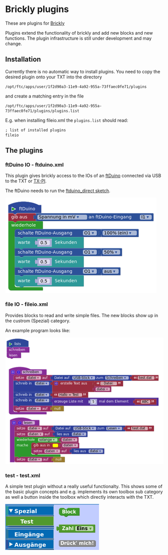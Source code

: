 # Brickly plugins

These are plugins for [Brickly](https://github.com/EstherMi/ft-brickly-userguide/blob/master/de/brickly/index.md)

Plugins extend the functionality of brickly and add new blocks and new
functions. The plugin infrastructure is still under development and may
change.

## Installation

Currently there is no automatic way to install plugins. You need to copy
the desired plugin onto your TXT into the directory 

```
/opt/ftc/apps/user/1f2d90a3-11e9-4a92-955a-73ffaec0fe71/plugins
```

and create a matching entry in the file
```
/opt/ftc/apps/user/1f2d90a3-11e9-4a92-955a-73ffaec0fe71/plugins/plugins.list
```

E.g. when installing fileio.xml the ```plugins.list``` should read:

```
; list of installed plugins
fileio
```

## The plugins

### ftDuino IO - ftduino.xml

This plugin gives brickly access to the IOs of an [ftDuino](http://ftduino.de)
connected via USB to the TXT or [TX-PI](https://github.com/harbaum/tx-pi).

The ftDuino needs to run the [ftduino_direct sketch](https://github.com/PeterDHabermehl/ftduino_direct).

![ftduino plugin](ftduino.png)

### file IO - fileio.xml

Provides blocks to read and write simple files. The new blocks show up
in the custrom (Spezial) category.

An example program looks like:

![fileio plugin](fileio.png)

### test - test.xml

A simple test plugin without a really useful functionalty. This
shows some of the basic plugin concepts and e.g. implements its own
toolbox sub category as well a button inside the toolbox which
directly interacts with the TXT.

![test plugin](test.png)
